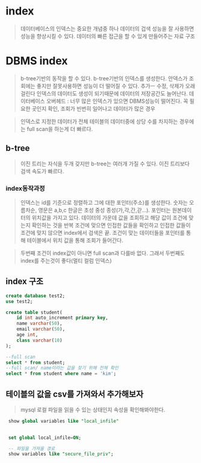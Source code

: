 # index
> 데이터베이스의 인덱스는 중요한 개념중 하나
> 데이터의 겁색 성능을 잘 사용하면 성능을 향상시킬 수 있다.
> 데이터의 빠른 접근을 할 수 있게 만들어주는 자료 구조

# DBMS index
> b-tree기반의 동작을 할 수 있다. 
> b-tree기반의 인덱스를 생성한다.
> 안덱스가 조회에는 좋지만 잘못사용하면 성능이 더 떨어질 수 있다. 
> 추가ㅡ 수정, 삭제가 오래걸린다
> 인덱스의 데이터도 생성이 되기때문에 데이터의 저장공간도 늘어난다.
> 데이터베이스 오버헤드 :  너무 많은 인덱스가 있으면 DBMS성능이 떨어진다.
> 꼭 필요한 곳인지 확인, 조회가 빈번히 일어나고 데이터가 많은 경우

> 인덱스로 지정한 데이터가 전체 테이블의 데이터중에 상당 수를 차지하는 경우에는 full scan을 하는게 더 빠르다.

## b-tree
> 이진 트리는 자식을 두개 갖지만 b-tree는 여러개 가질 수 있다.
> 이진 트리보다 검색 속도가 빠르다.

### index동작과정
> 인덱스는 id를 기준으로 정렬하고 그에 대한 포인터(주소)를 생성한다.
> 숫자는 오름차순, 영문은 a,b,c 한글은 초성 중성 종성(가,각,간,갇...).
> 포인터는 원본데이터의 위치값을 가지고 있다. 
> 데이터의 가운데 값을 조회하고 해당 값이 조건에 맞는지 확인하는 것을 반복
> 조건에 맞으면 인접한 값들을 확인하고 인접한 값들이 조건에 맞지 않으면 index에서 검색은 끝.
> 조건이 맞는 데이터들을 포인터를 통해 테이블에서 위치 값을 통해 조회가 들어간다.

> 두번째 조건이 index값이 아니면 full scan과 다를바 없다.
> 그래서 두번째도 index를 주는것이 좋다(멀티 컬럼 인덱스)

## index 구조
```sql
create database test2;
use test2;

create table student(
    id int auto_increment primary key,
    name varchar(50),
    email varchar(50),
    age int,
    class varchar(10)
);

--full scan
select * from student;
--full scan/ name이라는 값을 찾기 위해 전체 확인
select * from student where name = 'kim';
```

## 테이블의 값을 csv를 가져와서 추가해보자
> mysql 로컬 파일을 읽을 수 있는 상태인지 속성을 확인해봐야한다.
```sql
 show global variables like "local_infile"

 
 set global local_infile=ON;

 -- 파일을 가져올 경로
 show variables like "secure_file_priv";

 
```

